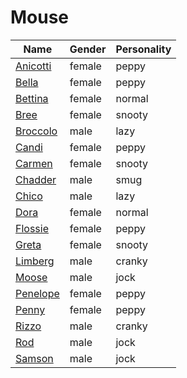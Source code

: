 # Mouse

|Name|Gender|Personality|
|---|---|---|
|[Anicotti](./anicotti)|female|peppy|
|[Bella](./bella)|female|peppy|
|[Bettina](./bettina)|female|normal|
|[Bree](./bree)|female|snooty|
|[Broccolo](./broccolo)|male|lazy|
|[Candi](./candi)|female|peppy|
|[Carmen](./carmen)|female|snooty|
|[Chadder](./chadder)|male|smug|
|[Chico](./chico)|male|lazy|
|[Dora](./dora)|female|normal|
|[Flossie](./flossie)|female|peppy|
|[Greta](./greta)|female|snooty|
|[Limberg](./limberg)|male|cranky|
|[Moose](./moose)|male|jock|
|[Penelope](./penelope)|female|peppy|
|[Penny](./penny)|female|peppy|
|[Rizzo](./rizzo)|male|cranky|
|[Rod](./rod)|male|jock|
|[Samson](./samson)|male|jock|

